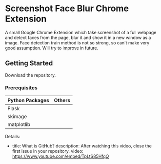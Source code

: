 # Screenshot Face Blur Chrome Extension
A small Google Chrome Extension which take screenshot of a full webpage and detect faces from the page, blur it and show it in a new window as a image.
Face detection train method is not so strong, so can't make very good assumption. Will try to improve in future.

## Getting Started
Download the repository. <br>

### Prerequisites

Python Packages | Others
----------------- | -----------------
Flask  | 
skimage  | 
matplotlib | 

Details:
- title: What is GitHub?
  description: After watching this video, close the first issue in your repository.
  video: https://www.youtube.com/embed/TpLtS85HfqQ

